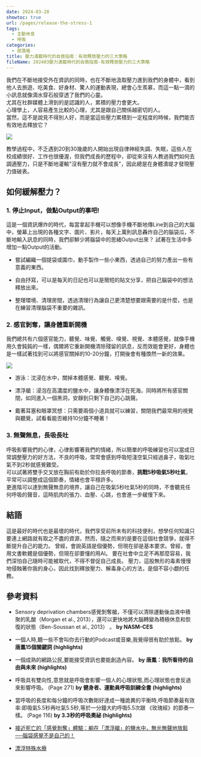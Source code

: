 ```yaml
---
date: 2024-03-28
showtoc: true
url: /pages/release-the-stress-1
tags:
  - 主動休息
  - 呼吸
categories:
  - 部落格
title: 壓力滿載時代的自救指南：有效釋放壓力的三大策略
fileName: 202403壓力滿載時代的自救指南-有效釋放壓力的三大策略
---
```


我們在不斷地接受外在資訊的同時，也在不斷地汲取壓力進到我們的身體中，看到他人去旅遊、吃美食、好身材、驚人的運動表現，總會心生羨慕，而這一點一滴的小訊息就像滴水穿石般穿透了我們的心靈。  
尤其在社群媒體上滑到的是認識的人，累積的壓力會更大。  
心理學上，人容易產生比較的心理，尤其是跟自己關係越密切的人。  
當然，這不是說見不得別人好，而是當這些壓力累積到一定程度的時候，我們能否有效地去釋放它？

![](https://cdn.jsdelivr.net/gh/xiang0805/blogimage@main/img/202403-1.jpg)

教學過程中，不乏遇到20到30幾歲的人開始出現自律神經失調、失眠，這些人在校成績很好、工作也很優渥，但我們成長的歷程中，卻從來沒有人教過我們如何去調適壓力，只是不斷地灌輸"沒有壓力就不會成長"，因此總是在身體潰堤才發現壓力值破表。

## 如何緩解壓力？

### 1. 停止Input，做點Output的事吧!

這是一個資訊爆炸的時代，每當拿起手機可以想像手機不斷地傳Line到自己的大腦中，螢幕上出現的各種文字、圖片、影片，每天上萬則訊息轟炸自己的腦袋瓜，不斷地輸入訊息的同時，我們卻鮮少將腦袋中的思緒Output出來？
試著在生活中多增加一點Output的活動。

- 嘗試編織一個提袋或圍巾，動手製作一些小東西，透過自己的努力產出一些有意義的東西。

- 自由抒寫，可以是每天的日記也可以是簡短的貼文分享，把自己腦袋中的想法釋放出來。

- 整理環境、清理房間，透過清理行為讓自己更清楚想要跟需要的是什麼，也是在練習清理腦袋不重要的雜訊。

### 2. 感官剝奪，讓身體重新開機

我們總共有六個感官能力，聽覺、味覺、觸覺、嗅覺、視覺、本體感覺，就像手機用久會鈍鈍的一樣，偶爾將它重新開機清除殘留的訊息，反而效能會更好，身體也是一樣試著找到可以將感官關掉的10-20分鐘，打開後會有種煥然一新的效果。

![](https://cdn.jsdelivr.net/gh/xiang0805/blogimage@main/img/202403-2.jpg)

- 游泳：沈浸在水中，關掉本體感覺、聽覺、嗅覺。

- 漂浮艙：浸泡在高濃度的鹽水中，讓身體像漂浮在死海，同時將所有感官關閉，如同進入一個黑洞，安靜到只剩下自己的心跳聲。

- 戴著耳塞和眼罩冥想：只需要兩個小道具就可以練習，關閉我們最常用的視覺與聽覺，試看看能否維持10分鐘不睡著！

### 3. 無聲無息，長吸長吐

呼吸影響我們的心律，心律影響著我們的情緒，所以簡單的呼吸練習也可以當成日常調整壓力的好方法，不良的呼吸，常常會感到呼吸短淺空氣只經過鼻子，吸氣吐氣不到2秒就感覺難受。  
可以試著將雙手交叉放在胸前有助於你拉長呼吸的節奏，**挑戰5秒吸氣5秒吐氣**，平常可以調整成這個節奏，情緒也會平穩許多。  
更進階可以達到無聲無息的境界，讓自己在吸氣5秒吐氣5秒的同時，不會聽見任何呼吸的聲音，這時肌肉的張力、血壓、心跳，也會進一步緩慢下來。

## 結語

這是最好的時代也是最壞的時代，我們享受前所未有的科技便利，想學任何知識只要連上網路就有取之不盡的資源，然而，隨之而來的是要在這個社會競爭，就得不斷提升自己的能力。
曾經，會說英語是個優勢，但現在卻是基本要求。曾經，會用文書軟體是個優勢，但現在卻要懂的用AI。
要在社會中立足不再那麼容易，我們深怕自己隨時可能被取代，不得不督促自己成長。
壓力，這股無形的毒素慢慢地侵蝕著你我的身心，因此找到釋放壓力、解毒身心的方法，是個不容小覷的任務。

## 參考資料

- Sensory deprivation chambers感覺剝奪艙，不僅可以清除運動後血液中積聚的乳酸（Morgan et al., 2013），還可以更快地將大腦轉變為積極休息和恢復的狀態（Ben-Soussan et al., 2013） 。
  **by NASM-CES**

- 一個人時,聽一些不會叫你去行動的Podcast或音樂,我覺得很有助於放鬆。
  **by 唐鳳15個關鍵詞 (highlights)**

- 一個成熟的網路公民,要能接受資訊也要能創造內容。
  **by 唐鳳：我所看待的自由與未來 (highlights)**

- 呼吸具有雙向性,意思就是呼吸會影響一個人的心理狀態,而心理狀態也會反過來影響呼吸。 (Page 271)
  **by 健身者、運動員呼吸訓練全書 (highlights)**

- 當呼吸的長度和每分鐘的呼吸次數剛好達成一種詭異的平衡時,呼吸節奏最有效率:即吸氣5.5秒再吐氣5.5秒,等於一分鐘大約呼吸5.5次跟 《玫瑰經》的節奏一樣。 (Page 116)
  **by 3.3秒的呼吸奧祕 (highlights)**

- [接近死亡的「感覺剝奪」體驗：躺在「漂浮艙」的鹽水中，無光無聲地放鬆──腦袋感覺不是自己的！](https://crossing.cw.com.tw/article/14358)

- [漂浮特殊水療](https://orocor.co/products/52/floating)

